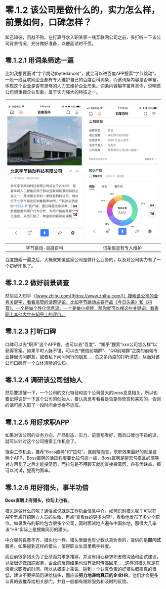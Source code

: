 # 零.1.2 该公司是做什么的，实力怎么样，前景如何，口碑怎样？

知己知彼，百战不殆。在打算寻求入职某家一线互联网公司之前，多打听一下该公司背景情况，充分做好准备，以便面试时不慌。

## 零.1.2.1 用词条筛选一遍

比如我想要面试“字节跳动\(bytedance\)”，就会可以进百度APP搜索“字节跳动”，一般一线互联网企业都有专人维护自己的百度百科词条，而该词条内容是否丰富，体现这个企业是否有足够的人力去维护企业形象。词条内容越丰富月具体，说明该公司很重视企业形象，属于实力强大的特征之一。

<table>
  <thead>
    <tr>
      <th style="text-align:center">
        <p></p>
        <p>
          <img src="../.gitbook/assets/image (37).png" alt="&#x5B57;&#x8282;&#x8DF3;&#x52A8;-&#x767E;&#x5EA6;&#x767E;&#x79D1;&#x8BCD;&#x6761;"
          />
        </p>
      </th>
      <th style="text-align:center">
        <p></p>
        <p>
          <img src="../.gitbook/assets/wechatimg21.png" alt="&#x5B57;&#x8282;&#x8DF3;&#x52A8;&#x8BE6;&#x7EC6;&#x7684;&#x8BCD;&#x6761;&#x4FE1;&#x606F;"
          />
        </p>
      </th>
    </tr>
  </thead>
  <tbody>
    <tr>
      <td style="text-align:center">&#x5B57;&#x8282;&#x8DF3;&#x52A8;-&#x767E;&#x5EA6;&#x767E;&#x79D1;</td>
      <td
      style="text-align:center">&#x8BCD;&#x6761;&#x4FE1;&#x606F;&#x6709;&#x4E13;&#x4EBA;&#x7EF4;&#x62A4;</td>
    </tr>
  </tbody>
</table>百度搜索一遍之后，大概就知道这家公司是做什么业务的，以及对公司实力有了一个初步印象了。

## 零.1.2.2 做好前景调查

然后进入知乎（[www.zhihu.com](https://www.zhihu.com/)）搜索该公司的业务关键字，看看高赞的话题评论。比如字节跳动主要产品《今日头条》和《抖音》，一个是做个性化信息流、一个是做小视频。那你就可以搜这些关键词，看看网上其他大牛在知乎上的评价。

## 零.1.2.3 打听口碑

口碑可以去“职声”这个APP查，也可以去“百度”、“知乎”搜索“xxx公司怎么样”以获得答案。如果平时人脉不错，可以去“微信前端群”、“QQ前端群”之类的前端专业群里询问群友，或者私下问问同行的朋友……总之多角度的打听清楚，从而对该公司口碑有一个立体清晰的认知。

## 零.1.2.4 调研该公司创始人

然后要提醒一下，一个公司的文化特征和这个公司最大的boss息息相关，所以也要记得调研一下这个公司的创始人，要认真思考看看是否是你欣赏和喜欢的，否则的话可能入职了一段时间会觉得不适应。

## 零.1.2.5 用好求职APP

如果对该公司的业务方向、产品形态、实力、前景都看好，而且口碑也不错的话，就可以针对这个公司搜索工作机会了。

搜索工作机会，推荐“Boss直聘”和“拉勾”。就前端而言，求职效果最好的就是这两个APP，Boss直聘的活跃程度要比拉勾高一些，Boss直聘是聊天勾搭且必须等对方回复了之后才能投简历，而拉勾是不用聊天就能直接投简历，各有优缺点，都可以试试，提高约面率。

## 零.1.2.**6** 用好猎头，事半功倍

**Boss直聘上有猎头，拉勾上也有。**

猎头是做什么的呢？通俗点说就是工作机会信息中介。如何识别猎头呢？可以在APP里点开招聘方人员的头像，再点“查看ta的更多内容”，看看他发布了多少个职位。如果发布的职位包含很多个公司，同时面试地点遍布中国各地，那很大几率该“HR”实际上是搜集简历的猎头。

中介服务良莠不齐，猎头也一样。猎头里面也有少数认真负责的，提供的是**顾问式**服务。如果碰到这样的猎头，值得职业生涯里携手共度。

而目前很多猎头为了业绩而力求多推荐，并没有用心帮求职者做沟通和面试建议，以及很少做跟踪服务，企业的反馈结果也没有及时传递回来……这样的猎头就是在浪费求职者的时间。所以从概率上来说，碰到一个认真负责的好猎头概率真的很低，建议不要把简历递给猎头，而应该**努力地递给真正的企业HR**，他们才会更多认真的去推荐给相关部门，并且一般都有跟踪服务和及时的反馈。


